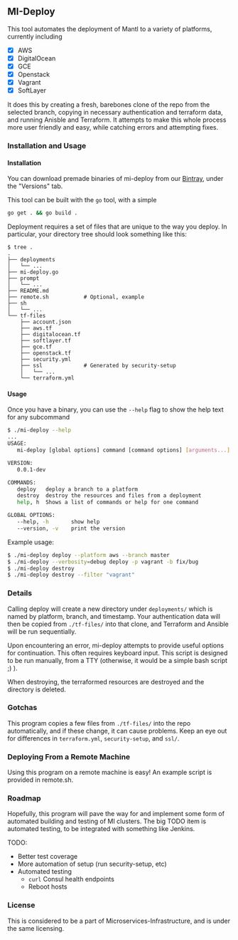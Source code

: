 ## MI-Deploy

This tool automates the deployment of Mantl to a variety
of platforms, currently including
 - [x] AWS
 - [x] DigitalOcean
 - [x] GCE
 - [x] Openstack
 - [x] Vagrant
 - [x] SoftLayer

It does this by creating a fresh, barebones clone of the repo from the selected
branch, copying in necessary authentication and terraform data, and running
Anisble and Terraform. It attempts to make this whole process more user friendly
and easy, while catching errors and attempting fixes.

### Installation and Usage

#### Installation

You can download premade binaries of mi-deploy from our [Bintray][bintray],
under the "Versions" tab.

This tool can be built with the `go` tool, with a simple
```bash
go get . && go build .
```

Deployment requires a set of files that are unique to the way you deploy. In
particular, your directory tree should look something like this:
```
$ tree .
.
├── deployments
│   └── ...
├── mi-deploy.go
├── prompt
│   └── ...
├── README.md
├── remote.sh           # Optional, example
├── sh
│   └── ...
└── tf-files
    ├── account.json
    ├── aws.tf
    ├── digitalocean.tf
    ├── softlayer.tf
    ├── gce.tf
    ├── openstack.tf
    ├── security.yml
    ├── ssl             # Generated by security-setup
    │   └── ...
    └── terraform.yml
```

#### Usage

Once you have a binary, you can use the `--help` flag to show the help text for
any subcommand
```bash
$ ./mi-deploy --help
...
USAGE:
   mi-deploy [global options] command [command options] [arguments...]

VERSION:
   0.0.1-dev

COMMANDS:
   deploy   deploy a branch to a platform
   destroy  destroy the resources and files from a deployment
   help, h  Shows a list of commands or help for one command

GLOBAL OPTIONS:
   --help, -h       show help
   --version, -v    print the version
```

Example usage:
```bash
$ ./mi-deploy deploy --platform aws --branch master
$ ./mi-deploy --verbosity=debug deploy -p vagrant -b fix/bug
$ ./mi-deploy destroy
$ ./mi-deploy destroy --filter "vagrant"
```

### Details

Calling deploy will create a new directory under `deployments/` which is named
by platform, branch, and timestamp. Your authentication data will then be copied
from `./tf-files/` into that clone, and Terraform and Ansible will be run
sequentially.

Upon encountering an error, mi-deploy attempts to provide useful options for
continuation. This often requires keyboard input. This script is designed to be
run manually, from a TTY (otherwise, it would be a simple bash script ;) ).

When destroying, the terraformed resources are destroyed and the directory is
deleted.

### Gotchas

This program copies a few files from `./tf-files/` into the repo automatically,
and if these change, it can cause problems. Keep an eye out for differences in
`terraform.yml`, `security-setup`, and `ssl/`.

### Deploying From a Remote Machine

Using this program on a remote machine is easy! An example script is
provided in remote.sh.

### Roadmap

Hopefully, this program will pave the way for and implement some form of
automated building and testing of MI clusters. The big TODO item is automated
testing, to be integrated with something like Jenkins.

TODO:
 * Better test coverage
 * More automation of setup (run security-setup, etc)
 * Automated testing
   - `curl` Consul health endpoints
   - Reboot hosts

### License

This is considered to be a part of Microservices-Infrastructure, and is under
the same licensing.

[bintray]: https://bintray.com/asteris/mantl-deploy/mantl-deploy/view
